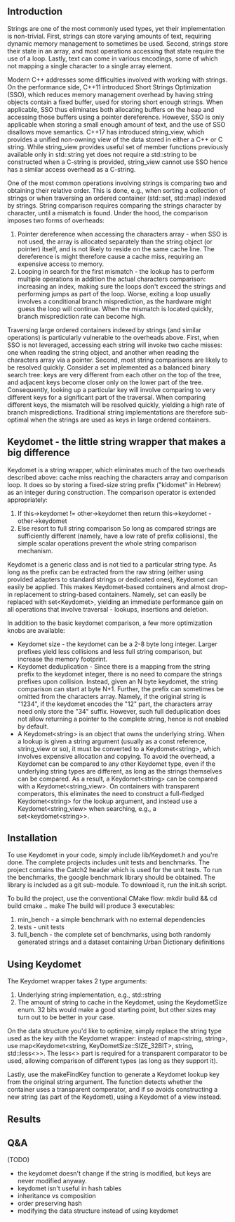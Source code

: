 ## Introduction ##

Strings are one of the most commonly used types, yet their implementation is non-trivial. First, strings can store varying amounts of text, requiring dynamic memory management to sometimes be used. Second, strings store their state in an array, and most operations accessing that state require the use of a loop. Lastly, text can come in various encodings, some of which not mapping a single character to a single array element.

Modern C++ addresses some difficulties involved with working with strings. On the performance side, C++11 introduced Short Strings Optimization (SSO), which reduces memory management overhead by having string objects contain a fixed buffer, used for storing short enough strings. When applicable, SSO thus eliminates both allocating buffers on the heap and accessing those buffers using a pointer dereference. However, SSO is only applicable when storing a small enough amount of text, and the use of SSO disallows move semantics. C++17 has introduced string_view, which provides a unified non-owning view of the data stored in either a C++ or C string. While string_view provides useful set of member functions previously available only in std::string yet does not require a std::string to be constructed when a C-string is provided, string_view cannot use SSO hence has a similar access overhead as a C-string.

One of the most common operations involving strings is comparing two and obtaining their relative order. This is done, e.g., when sorting a collection of strings or when traversing an ordered container (std::set, std::map) indexed by strings. String comparison requires comparing the strings character by character, until a mismatch is found. Under the hood, the comparison imposes two forms of overheads:
1. Pointer dereference when accessing the characters array - when SSO is not used, the array is allocated separately than the string object (or pointer) itself, and is not likely to reside on the same cache line. The dereference is might therefore cause a cache miss, requiring an expensive access to memory.
2. Looping in search for the first mismatch - the lookup has to perform multiple operations in addition the actual characters comparison: increasing an index, making sure the loops don't exceed the strings and performing jumps as part of the loop. Worse, exiting a loop usually involves a conditional branch misprediction, as the hardware might guess the loop will continue. When the mismatch is located quickly, branch misprediction rate can become high.

Traversing large ordered containers indexed by strings (and similar operations) is particularly vulnerable to the overheads above. First, when SSO is not leveraged, accessing each string will invoke two cache misses: one when reading the string object, and another when reading the characters array via a pointer. Second, most string comparisons are likely to be resolved quickly. Consider a set implemented as a balanced binary search tree: keys are very different from each other on the top of the tree, and adjacent keys become closer only on the lower part of the tree. Consequently, looking up a particular key will involve comparing to very different keys for a significant part of the traversal. When comparing different keys, the mismatch will be resolved quickly, yielding a high rate of branch mispredictions. Traditional string implementations are therefore sub-optimal when the strings are used as keys in large ordered containers.

## Keydomet - the little string wrapper that makes a big difference ##

Keydomet is a string wrapper, which eliminates much of the two overheads described above: cache miss reaching the characters array and comparison loop. It does so by storing a fixed-size string prefix ("kidomet" in Hebrew) as an integer during construction. The comparison operator is extended appropriately:
1. If this->keydomet != other->keydomet then return this->keydomet - other->keydomet
2. Else resort to full string comparison
So long as compared strings are sufficiently different (namely, have a low rate of prefix collisions), the simple scalar operations prevent the whole string comparison mechanism.

Keydomet is a generic class and is not tied to a particular string type. As long as the prefix can be extracted from the raw string (either using provided adapters to standard strings or dedicated ones), Keydomet can easily be applied. This makes Keydomet-based containers and almost drop-in replacement to string-based containers. Namely, set<string> can easily be replaced with set<Keydomet<string>>, yielding an immediate performance gain on all operations that involve traversal - lookups, insertions and deletion.

In addition to the basic keydomet comparison, a few more optimization knobs are available:
* Keydomet size - the keydomet can be a 2-8 byte long integer. Larger prefixes yield less collisions and less full string comparison, but increase the memory footprint.
* Keydomet deduplication - Since there is a mapping from the string prefix to the keydomet integer, there is no need to compare the strings prefixes upon collision. Instead, given an N byte keydomet, the string comparison can start at byte N+1. Further, the prefix can sometimes be omitted from the characters array. Namely, if the original string is "1234", if the keydomet encodes the "12" part, the characters array need only store the "34" suffix. However, such full deduplication does not allow returning a pointer to the complete string, hence is not enabled by default.
* A Keydomet\<string\> is an object that owns the underlying string. When a lookup is given a string argument (usually as a const reference, string_view or so), it must be converted to a Keydomet\<string\>, which involves expensive allocation and copying. To avoid the overhead, a Keydomet can be compared to any other Keydomet type, even if the underlying string types are different, as long as the strings themselves can be compared. As a result, a Keydomet\<string\> can be compared with a Keydomet\<string_view\>. On containers with transparent comperators, this eliminates the need to construct a full-fledged Keydomet\<string\> for the lookup argument, and instead use a Keydomet\<string_view\> when searching, e.g., a set\<keydomet\<string\>\>.

## Installation ##

To use Keydomet in your code, simply include lib/Keydomet.h and you're done. The complete projects includes unit tests and benchmarks. The project contains the Catch2 header which is used for the unit tests. To run the benchmarks, the google benchmark library should be obtained. The library is included as a git sub-module. To download it, run the init.sh script.

To build the project, use the conventional CMake flow:
mkdir build && cd build
cmake ..
make
The build will produce 3 executables:
1. min_bench - a simple benchmark with no external dependencies
2. tests - unit tests
3. full_bench - the complete set of benchmarks, using both randomly generated strings and a dataset containing Urban Dictionary definitions

## Using Keydomet ##

The Keydomet wrapper takes 2 type arguments:
1. Underlying string implementation, e.g., std::string
2. The amount of string to cache in the Keydomet, using the KeydometSize enum. 32 bits would make a good starting point, but other sizes may turn out to be better in your case.

On the data structure you'd like to optimize, simply replace the string type used as the key with the Keydomet wrapper: instead of map\<string, string\>, use map\<Keydomet\<string, KeyDometSize::SIZE_32BIT\>, string\, std::less\<\>\>. The less\<\> part is required for a transparent comparator to be used, allowing comparison of different types (as long as they support it).

Lastly, use the makeFindKey function to generate a Keydomet lookup key from the original string argument. The function detects whether the container uses a transparent comperator, and if so avoids constructing a new string (as part of the Keydomet), using a Keydomet of a view instead.

## Results ##

## Q&A ##
(TODO)
* the keydomet doesn't change if the string is modified, but keys are never modified anyway.
* keydomet isn't useful in hash tables
* inheritance vs composition
* order preserving hash
* modifying the data structure instead of using keydomet